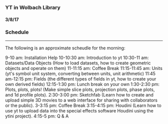 ### YT in Wolbach Library
#### 3/8/17

### Schedule
--------

The following is an approximate scheudle for the morning:

9-10 am: Installation Help
10-10:30 am: Introduction to yt
10:30-11 am: Datasets/Data Objects (How to load datasets, how to create geometric objects and operate on them)
11-11:15 am: Coffee Break
11:15-11:45 am: Units (yt's symbol unit system, converting between units, unit arithmetic)
11:45 am-12:15 pm: Fields (the different types of fields in yt, how to create your own derived fields)
12:15-1:30 pm: Lunch break on your own
1:30-2:30 pm: Plots, plots, plots! (Make simple slice plots, projection plots, phase plots, and 1d profile plots).
2:30-3:00 pm: Sketchfab (Learn how to create and upload simple 3D movies to a web interface for sharing with collaborators or the public).
3-3:15 pm: Coffee Break
3:15-4:15 pm: Houdini (Learn how to use yt to upload data into the special effects software Houdini using the ytini project).
4:15-5 pm: Q & A